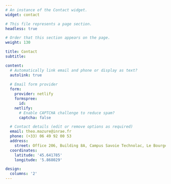 ```yaml
---
# An instance of the Contact widget.
widget: contact

# This file represents a page section.
headless: true

# Order that this section appears on the page.
weight: 130

title: Contact
subtitle:

content:
  # Automatically link email and phone or display as text?
  autolink: true
  
  # Email form provider
  form:
    provider: netlify
    formspree:
      id:
    netlify:
      # Enable CAPTCHA challenge to reduce spam?
      captcha: false

  # Contact details (edit or remove options as required)
  email: theo.mazure@inrae.fr
  phone: (+33) 06 49 92 00 53
  address:
    street: Office 206, Building 8A, Campus Savoie Technolac, Le Bourget-du-lac, 73376, France
  coordinates:
    latitude: '45.641785'
    longitude: '5.868029'

design:
  columns: '2'
---
```

